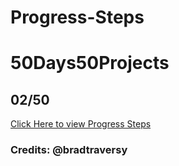 # Progress-Steps

# 50Days50Projects

## 02/50

<a href="https://progress-steps-02-50.netlify.app/.app/" target="_blank">Click Here to view Progress Steps</a>

### Credits: @bradtraversy
